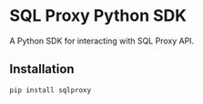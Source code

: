 # SQL Proxy Python SDK

A Python SDK for interacting with SQL Proxy API.

## Installation

```bash
pip install sqlproxy
